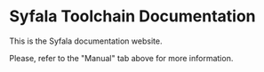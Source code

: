 # Syfala Toolchain Documentation

This is the Syfala documentation website.

Please, refer to the "Manual" tab above for more information.

